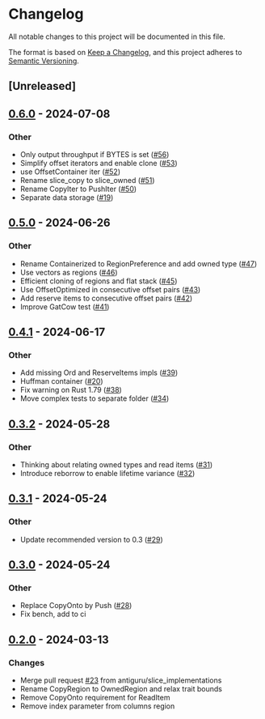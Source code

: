 # Changelog
All notable changes to this project will be documented in this file.

The format is based on [Keep a Changelog](https://keepachangelog.com/en/1.0.0/),
and this project adheres to [Semantic Versioning](https://semver.org/spec/v2.0.0.html).

## [Unreleased]

## [0.6.0](https://github.com/antiguru/flatcontainer/compare/v0.5.0...v0.6.0) - 2024-07-08

### Other
- Only output throughput if BYTES is set ([#56](https://github.com/antiguru/flatcontainer/pull/56))
- Simplify offset iterators and enable clone ([#53](https://github.com/antiguru/flatcontainer/pull/53))
- use OffsetContainer iter ([#52](https://github.com/antiguru/flatcontainer/pull/52))
- Rename slice_copy to slice_owned ([#51](https://github.com/antiguru/flatcontainer/pull/51))
- Rename CopyIter to PushIter ([#50](https://github.com/antiguru/flatcontainer/pull/50))
- Separate data storage ([#19](https://github.com/antiguru/flatcontainer/pull/19))

## [0.5.0](https://github.com/antiguru/flatcontainer/compare/v0.4.1...v0.5.0) - 2024-06-26

### Other
- Rename Containerized to RegionPreference and add owned type ([#47](https://github.com/antiguru/flatcontainer/pull/47))
- Use vectors as regions ([#46](https://github.com/antiguru/flatcontainer/pull/46))
- Efficient cloning of regions and flat stack ([#45](https://github.com/antiguru/flatcontainer/pull/45))
- Use OffsetOptimized in consecutive offset pairs ([#43](https://github.com/antiguru/flatcontainer/pull/43))
- Add reserve items to consecutive offset pairs ([#42](https://github.com/antiguru/flatcontainer/pull/42))
- Improve GatCow test ([#41](https://github.com/antiguru/flatcontainer/pull/41))

## [0.4.1](https://github.com/antiguru/flatcontainer/compare/v0.4.0...v0.4.1) - 2024-06-17

### Other
- Add missing Ord and ReserveItems impls ([#39](https://github.com/antiguru/flatcontainer/pull/39))
- Huffman container ([#20](https://github.com/antiguru/flatcontainer/pull/20))
- Fix warning on Rust 1.79 ([#38](https://github.com/antiguru/flatcontainer/pull/38))
- Move complex tests to separate folder ([#34](https://github.com/antiguru/flatcontainer/pull/34))

## [0.3.2](https://github.com/antiguru/flatcontainer/compare/v0.3.1...v0.3.2) - 2024-05-28

### Other
- Thinking about relating owned types and read items ([#31](https://github.com/antiguru/flatcontainer/pull/31))
- Introduce reborrow to enable lifetime variance ([#32](https://github.com/antiguru/flatcontainer/pull/32))

## [0.3.1](https://github.com/antiguru/flatcontainer/compare/v0.3.0...v0.3.1) - 2024-05-24

### Other
- Update recommended version to 0.3 ([#29](https://github.com/antiguru/flatcontainer/pull/29))

## [0.3.0](https://github.com/antiguru/flatcontainer/compare/v0.2.0...v0.3.0) - 2024-05-24

### Other
- Replace CopyOnto by Push ([#28](https://github.com/antiguru/flatcontainer/pull/28))
- Fix bench, add to ci

## [0.2.0](https://github.com/antiguru/flatcontainer/compare/v0.1.0...v0.2.0) - 2024-03-13

### Changes
- Merge pull request [#23](https://github.com/antiguru/flatcontainer/pull/23) from antiguru/slice_implementations
- Rename CopyRegion to OwnedRegion and relax trait bounds
- Remove CopyOnto requirement for ReadItem
- Remove index parameter from columns region

